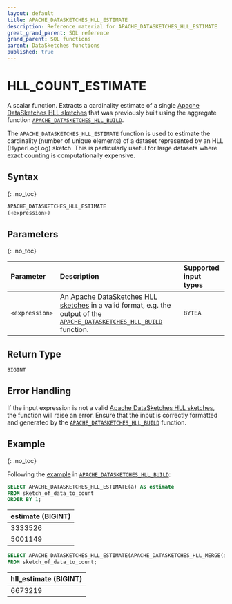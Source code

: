```yaml
---
layout: default
title: APACHE_DATASKETCHES_HLL_ESTIMATE
description: Reference material for APACHE_DATASKETCHES_HLL_ESTIMATE
great_grand_parent: SQL reference
grand_parent: SQL functions
parent: DataSketches functions
published: true
---
```


# HLL_COUNT_ESTIMATE

A scalar function.
Extracts a cardinality estimate of a
single [Apache DataSketches HLL sketches](https://datasketches.apache.org/docs/HLL/HLL.html) that was previously built
using the aggregate
function [`APACHE_DATASKETCHES_HLL_BUILD`](apache-datasketches-hll-build.md).

The `APACHE_DATASKETCHES_HLL_ESTIMATE` function is used to estimate the cardinality (number of unique elements) of a dataset represented by an HLL (HyperLogLog) sketch. This is particularly useful for large datasets where exact counting is computationally expensive.
## Syntax

{: .no_toc}

```sql
APACHE_DATASKETCHES_HLL_ESTIMATE
(<expression>)
```

## Parameters

{: .no_toc}

| Parameter      | Description                                                                                                                                                                                                      | Supported input types |
|:---------------|:-----------------------------------------------------------------------------------------------------------------------------------------------------------------------------------------------------------------|:----------------------|
| `<expression>` | An [Apache DataSketches HLL sketches](https://datasketches.apache.org/docs/HLL/HLL.html) in a valid format, e.g. the output of the [`APACHE_DATASKETCHES_HLL_BUILD`](apache-datasketches-hll-build.md) function. | `BYTEA`               |

## Return Type

`BIGINT`

## Error Handling

If the input expression is not a valid [Apache DataSketches HLL sketches](https://datasketches.apache.org/docs/HLL/HLL.html), the function will raise an error.
Ensure that the input is correctly formatted and generated by the [`APACHE_DATASKETCHES_HLL_BUILD`](apache-datasketches-hll-build.md) function.

## Example

{: .no_toc}

Following the [example](apache-datasketches-hll-build.md#example)
in [`APACHE_DATASKETCHES_HLL_BUILD`](apache-datasketches-hll-build.md):

```sql
SELECT APACHE_DATASKETCHES_HLL_ESTIMATE(a) AS estimate
FROM sketch_of_data_to_count
ORDER BY 1;
```

| estimate (BIGINT) |
|:------------------|
| 3333526           |
| 5001149           |

```sql
SELECT APACHE_DATASKETCHES_HLL_ESTIMATE(APACHE_DATASKETCHES_HLL_MERGE(a)) AS estimate
FROM sketch_of_data_to_count;
```

| hll_estimate (BIGINT) |
|:----------------------|
| 6673219               |
